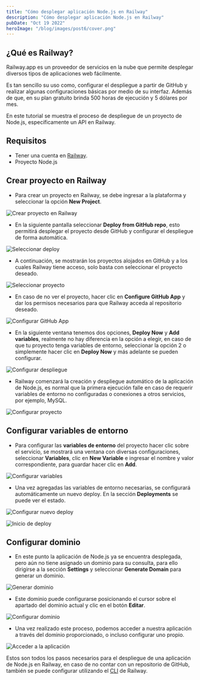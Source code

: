 ```yaml
---
title: "Cómo desplegar aplicación Node.js en Railway"
description: "Cómo desplegar aplicación Node.js en Railway"
pubDate: "Oct 19 2022"
heroImage: "/blog/images/post6/cover.png"
---
```


## ¿Qué es Railway?

Railway.app es un proveedor de servicios en la nube que permite desplegar diversos tipos de aplicaciones web fácilmente. 

Es tan sencillo su uso como, configurar el despliegue a partir de GitHub y realizar algunas configuraciones básicas por medio de su interfaz. Además de que, en su plan gratuito brinda 500 horas de ejecución y 5 dólares por mes. 

En este tutorial se muestra el proceso de despliegue de un proyecto de Node.js, específicamente un API en Railway. 


## Requisitos

- Tener una cuenta en [Railway](https://railway.app/).
- Proyecto Node.js

## Crear proyecto en Railway

* Para crear un proyecto en Railway, se debe ingresar a la plataforma y seleccionar la opción **New Project**. 

![Crear proyecto en Railway](/blog/images/post6/01.png)

* En la siguiente pantalla seleccionar **Deploy from GitHub repo**, esto permitirá desplegar el proyecto desde GitHub y configurar el despliegue de forma automática. 

![Seleccionar deploy](/blog/images/post6/02.png)

* A continuación, se mostrarán los proyectos alojados en GitHub y a los cuales Railway tiene acceso, solo basta con seleccionar el proyecto deseado. 

![Seleccionar proyecto](/blog/images/post6/03.png)

* En caso de no ver el proyecto, hacer clic en **Configure GitHub App** y dar los permisos necesarios para que Railway acceda al repositorio deseado. 

![Configurar GitHub App](/blog/images/post6/04.png)

* En la siguiente ventana tenemos dos opciones, **Deploy Now** y **Add variables**, realmente no hay diferencia en la opción a elegir, en caso de que tu proyecto tenga variables de entorno, seleccionar la opción 2 o simplemente hacer clic en **Deploy Now** y más adelante se pueden configurar. 

![Configurar despliegue](/blog/images/post6/05.png)

* Railway comenzará la creación y despliegue automático de la aplicación de Node.js, es normal que la primera ejecución falle en caso de requerir variables de entorno no configuradas o conexiones a otros servicios, por ejemplo, MySQL. 

![Configurar proyecto](/blog/images/post6/06.png)

## Configurar variables de entorno

* Para configurar las **variables de entorno** del proyecto hacer clic sobre el servicio, se mostrará una ventana con diversas configuraciones, seleccionar **Variables**, clic en **New Variable** e ingresar el nombre y valor correspondiente, para guardar hacer clic en **Add**.

![Configurar variables](/blog/images/post6/07.png)

* Una vez agregadas las variables de entorno necesarias, se configurará automáticamente un nuevo deploy. En la sección **Deployments** se puede ver el estado. 

![Configurar nuevo deploy](/blog/images/post6/08.png)

![Inicio de deploy](/blog/images/post6/09.png)

## Configurar dominio

* En este punto la aplicación de Node.js ya se encuentra desplegada, pero aún no tiene asignado un dominio para su consulta, para ello dirigirse a la sección **Settings** y seleccionar **Generate Domain** para generar un dominio. 

![Generar dominio](/blog/images/post6/10.png)

* Este dominio puede configurarse posicionando el cursor sobre el apartado del dominio actual y clic en el botón **Editar**. 

![Configurar dominio](/blog/images/post6/11.png)

* Una vez realizado este proceso, podemos acceder a nuestra aplicación a través del dominio proporcionado, o incluso configurar uno propio. 

![Acceder a la aplicación](/blog/images/post6/12.png)

Estos son todos los pasos necesarios para el despliegue de una aplicación de Node.js en Railway, en caso de no contar con un repositorio de GitHub, también se puede configurar utilizando el [CLI]( https://docs.railway.app//develop/cli) de Railway. 